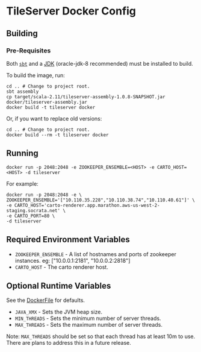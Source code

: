 # TileServer Docker Config #

## Building ##

### Pre-Requisites ###
Both
[`sbt`](http://www.scala-sbt.org/0.13/tutorial/Installing-sbt-on-Linux.html) 
and a 
[JDK](http://www.webupd8.org/2012/09/install-oracle-java-8-in-ubuntu-via-ppa.html) 
(oracle-jdk-8 recommended) 
must be installed to build.

To build the image, run:
```
cd .. # Change to project root.
sbt assembly
cp target/scala-2.11/tileserver-assembly-1.0.8-SNAPSHOT.jar docker/tileserver-assembly.jar
docker build -t tileserver docker
```

Or, if you want to replace old versions:
```
cd .. # Change to project root.
docker build --rm -t tileserver docker
```

## Running ##
```
docker run -p 2048:2048 -e ZOOKEEPER_ENSEMBLE=<HOST> -e CARTO_HOST=<HOST> -d tileserver
```

For example:
```
docker run -p 2048:2048 -e \
ZOOKEEPER_ENSEMBLE='["10.110.35.228","10.110.38.74","10.110.40.61"]' \
-e CARTO_HOST='carto-renderer.app.marathon.aws-us-west-2-staging.socrata.net' \
-e CARTO_PORT=80 \
-d tileserver
```

## Required Environment Variables ##
* `ZOOKEEPER_ENSEMBLE` - A list of hostnames and ports of zookeeper instances. eg: ["10.0.0.1:2181", "10.0.0.2:2818"]
* `CARTO_HOST` - The carto renderer host.

## Optional Runtime Variables ##
See the [DockerFile](Dockerfile) for defaults.

* `JAVA_XMX`                - Sets the JVM heap size.
* `MIN_THREADS`             - Sets the minimum number of server threads.
* `MAX_THREADS`             - Sets the maximum number of server threads.

Note: `MAX_THREADS` should be set so that each thread has at least 10m
to use.  There are plans to address this in a future release.
